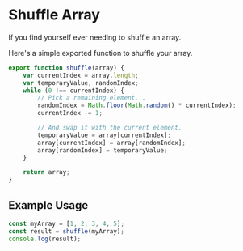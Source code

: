 # Shuffle Array

If you find yourself ever needing to shuffle an array.

Here's a simple exported function to shuffle your array.

```js
export function shuffle(array) {
    var currentIndex = array.length;
    var temporaryValue, randomIndex;
    while (0 !== currentIndex) {
        // Pick a remaining element...
        randomIndex = Math.floor(Math.random() * currentIndex);
        currentIndex -= 1;

        // And swap it with the current element.
        temporaryValue = array[currentIndex];
        array[currentIndex] = array[randomIndex];
        array[randomIndex] = temporaryValue;
    }

    return array;
}
```

## Example Usage

```js
const myArray = [1, 2, 3, 4, 5];
const result = shuffle(myArray);
console.log(result);
```